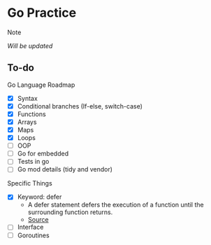 # Go Practice

> [!NOTE]
> *Will be updated*

## To-do
Go Language Roadmap
- [x] Syntax
- [x] Conditional branches (If-else, switch-case)
- [x] Functions
- [x] Arrays
- [x] Maps
- [x] Loops
- [ ] OOP
- [ ] Go for embedded
- [ ] Tests in go
- [ ] Go mod details (tidy and vendor)

Specific Things
- [x] Keyword: defer
  - A defer statement defers the execution of a function until the surrounding function returns.
  - [Source](https://go.dev/tour/flowcontrol/12)
- [ ] Interface
- [ ] Goroutines

